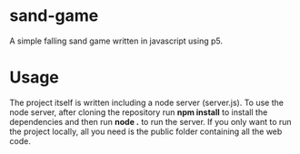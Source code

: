 # sand-game
A simple falling sand game written in javascript using p5.

# Usage
The project itself is written including a node server (server.js). To use the node server, after cloning the repository run **npm install** to install the dependencies and then run **node .** to run the server. If you only want to run the project locally, all you need is the public folder containing all the web code.
